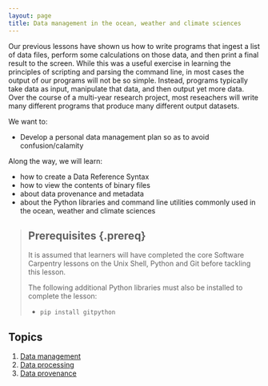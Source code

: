 ```yaml
---
layout: page
title: Data management in the ocean, weather and climate sciences
---
```


Our previous lessons have shown us how to write programs that ingest a list of data files,
perform some calculations on those data,
and then print a final result to the screen. 
While this was a useful exercise in learning the principles of scripting and parsing the command line, 
in most cases the output of our programs will not be so simple. 
Instead, programs typically take data as input, 
manipulate that data, 
and then output yet more data. 
Over the course of a multi-year research project, 
most reseachers will write many different programs that produce many different output datasets.   

We want to:

* Develop a personal data management plan so as to avoid confusion/calamity  

Along the way, we will learn:

* how to create a Data Reference Syntax
* how to view the contents of binary files
* about data provenance and metadata
* about the Python libraries and command line utilities commonly used in the ocean, weather and climate sciences


> ## Prerequisites {.prereq}
>
> It is assumed that learners will have completed the core Software Carpentry
> lessons on the Unix Shell, Python and Git before tackling this lesson.
>
> The following additional Python libraries must also be installed to complete the lesson:  
>
> * `pip install gitpython`

## Topics

1.  [Data management](01-data-management.html)
2.  [Data processing](02-data-processing.html)
3.  [Data provenance](03-data-provenance.html) 
